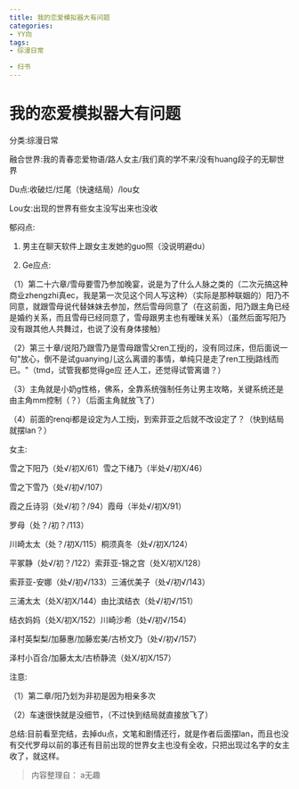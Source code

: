 ```yaml
---
title: 我的恋爱模拟器大有问题
categories:
- YY向
tags:
- 综漫日常

- 扫书
---
```

# 我的恋爱模拟器大有问题
分类:综漫日常

融合世界:我的青春恋爱物语/路人女主/我们真的学不来/没有huang段子的无聊世界

Du点:收破烂/烂尾（快速结局）/lou女

Lou女:出现的世界有些女主没写出来也没收

郁闷点:

1.  男主在聊天软件上跟女主发她的guo照（没说明避du）

2.  Ge应点:

（1）第二十六章/雪母要雪乃参加晚宴，说是为了什么人脉之类的（二次元搞这种商业zhengzhi真ec，我是第一次见这个同人写这种）（实际是那种联姻的）阳乃不同意，就跟雪母说代替妹妹去参加，然后雪母同意了（在这前面，阳乃跟主角已经是婚约关系，而且雪母已经同意了，雪母跟男主也有暧昧关系）（虽然后面写阳乃没有跟其他人共舞过，也说了没有身体接触）

（2）第三十章/说阳乃跟雪乃是雪母跟雪父ren工授j的，没有同过床，但后面说一句"放心，倒不是试guanying儿这么离谱的事情，单纯只是走了ren工授j路线而已。"（tmd，试管我都觉得ge应
还人工，还觉得试管离谱？）

（3）主角就是小奶g性格，佛系，全靠系统强制任务让男主攻略，关键系统还是由主角mm控制（？）（后面主角就放飞了）

（4）前面的renqi都是设定为人工授j，到索菲亚之后就不改设定了？（快到结局就摆lan？）

女主:

雪之下阳乃（处√/初X/61）雪之下绪乃（半处√/初X/46）

雪之下雪乃（处√/初√/107）

霞之丘诗羽（处√/初？/94）霞母（半处√/初X/91）

罗母（处？/初？/113）

川崎太太（处？/初X/115）桐须真冬（处√/初X/124）

平冢静（处√/初？/122）索菲亚-锦之宫（处X/初X/128）

索菲亚-安娜（处√/初√/133）三浦优美子（处√/初√/143）

三浦太太（处X/初X/144）由比滨结衣（处√/初√/151）

结衣妈妈（处X/初X/152）川崎沙希（处√/初√/154）

泽村英梨梨/加藤惠/加藤宏美/古桥文乃（处√/初√/157）

泽村小百合/加藤太太/古桥静流（处X/初X/157）

注意:

（1）第二章/阳乃划为非初是因为相亲多次

（2）车速很快就是没细节，（不过快到结局就直接放飞了）

总结:目前看至完结，去掉du点，文笔和剧情还行，就是作者后面摆lan，而且也没有交代罗母以前的事还有目前出现的世界女主也没有全收，只把出现过名字的女主收了，就这样。


> 内容整理自： a无趣